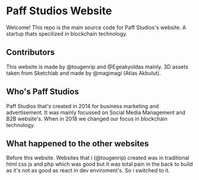 # Paff Studios Website

Welcome! This repo is the main source code for Paff Studios's website. A startup thats specilized in blockchain technology.


## Contributors

This website is made by @tougenrip and @Egeakyoldas mainly. 3D assets taken from Sketchlab and made by @magimagi (Atlas Akbulut). 

## Who's Paff Studios

Paff Studios that's created in 2014 for business marketing and advertisement. It was mainly focussed on Social Media Management and B2B website's. When in 2018 we changed our focus in blockchain technology.

## What happened to the other websites

Before this website. Websites that i (@tougenrip) created was in traditional html css js and php which was good but it was total pain in the back to build as it's not as good as react in dev enviroment's. So i switched to it.
